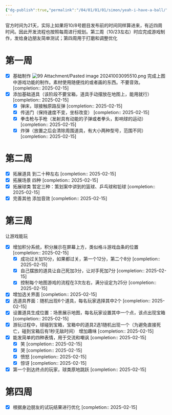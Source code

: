```yaml
---
{"dg-publish":true,"permalink":"/04/01/01/01/simon/yeah-i-have-a-ball/","noteIcon":"","created":"2025-01-31T00:35","updated":"2025-03-17T13:23"}
---
```


官方时间为21天，实际上如果将10/8号题目发布前的时间同样算进来，有近四周时间。因此开发流程也按照每周进行规划。第三周（10/23左右）时应完成游戏制作，发给身边朋友简单测试；第四周用于打磨和调整优化
# 第一周
- [x] 基础制作
	![99 Attachment/Pasted image 20241003095510.png](/img/user/99%20Attachment/Pasted%20image%2020241003095510.png)
	完成上图中游戏功能的制作。素材使用随便找的或者画的东西。不要音效。 [completion:: 2025-02-15]
- [x] 添加基础道具（该阶段不要宝箱，道具手动摆放在地图上，能用就行） [completion:: 2025-02-15]
    - [x] 弹床，球接触原路反弹 [completion:: 2025-02-15]
    - [x] 传送门（保持速度不变，坐标改变） [completion:: 2025-02-15]
    - [x] 拳击枪与手枪（发射具有动能的子弹或者拳头，影响球的运动） [completion:: 2025-02-15]
    - [x] 炸弹（放置之后会清除周围道具，有大小两种型号，范围不同） [completion:: 2025-02-15]
# 第二周
- [x] 拓展道具
	到二十种左右 [completion:: 2025-02-15]
- [x] 拓展场景
	四种 [completion:: 2025-02-15]
- [x] 拓展球类
	暂定三种：策划案中讲到的篮球、乒乓球和铅球 [completion:: 2025-02-15]
- [x] 完善其他
	添加音效 [completion:: 2025-02-15]
# 第三周
让游戏能玩
- [x] 增加积分系统，积分展示在屏幕上方，类似格斗游戏血条的位置 [completion:: 2025-02-15]
    - [x] 成功过关加10分，如果都过关，第一个12分，第二个8分 [completion:: 2025-02-15]
    - [x] 自己摆放的道具让自己死加3分，让对手死加7分 [completion:: 2025-02-15]
    - [x] 控制每个地图游戏的流程在3次左右，满分设定为25分 [completion:: 2025-02-15]
- [x] 增加选关界面 [completion:: 2025-02-15]
- [x] 选道具界面：随机出现6个道具，每名玩家选择其中2个 [completion:: 2025-02-15]
- [x] 设置道具生成位置：场景展示地图，每名玩家设置其中一个点，该点出现宝箱 [completion:: 2025-02-15]
- [x] 游玩过程中，球碰到宝箱，宝箱中的道具2选1随机出现一个（为避免直接死亡，碰到宝箱后有1秒无敌时间）
	增加趣味 [completion:: 2025-02-15]
- [x] 能发简单的四种表情，用于交流和嘲讽 [completion:: 2025-02-15]
    - [x] 笑 [completion:: 2025-02-15]
    - [x] 哭 [completion:: 2025-02-15]
    - [x] 愤怒 [completion:: 2025-02-15]
    - [x] 惊讶 [completion:: 2025-02-15]
- [x] 第一个到达终点的玩家，球类原地跳跃 [completion:: 2025-02-15]
# 第四周
- [x] 根据身边朋友的试玩结果进行优化 [completion:: 2025-02-15]